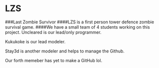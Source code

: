 # LZS
###Last Zombie Survivor
####LZS is a first person tower defence zombie survival game. 
####We have a small team of 4 students working on this project. 
Uncleared is our lead/only programmer.

Kukukoke is our lead modeler.

Stay3d is another modeler and helps to manage the Github.

Our forth memeber has yet to make a GitHub lol.
